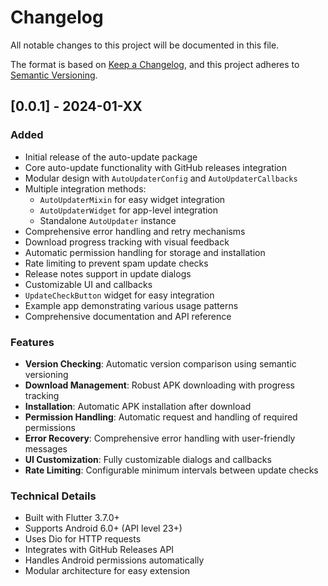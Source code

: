 # Changelog

All notable changes to this project will be documented in this file.

The format is based on [Keep a Changelog](https://keepachangelog.com/en/1.0.0/),
and this project adheres to [Semantic Versioning](https://semver.org/spec/v2.0.0.html).

## [0.0.1] - 2024-01-XX

### Added

- Initial release of the auto-update package
- Core auto-update functionality with GitHub releases integration
- Modular design with `AutoUpdaterConfig` and `AutoUpdaterCallbacks`
- Multiple integration methods:
  - `AutoUpdaterMixin` for easy widget integration
  - `AutoUpdaterWidget` for app-level integration
  - Standalone `AutoUpdater` instance
- Comprehensive error handling and retry mechanisms
- Download progress tracking with visual feedback
- Automatic permission handling for storage and installation
- Rate limiting to prevent spam update checks
- Release notes support in update dialogs
- Customizable UI and callbacks
- `UpdateCheckButton` widget for easy integration
- Example app demonstrating various usage patterns
- Comprehensive documentation and API reference

### Features

- **Version Checking**: Automatic version comparison using semantic versioning
- **Download Management**: Robust APK downloading with progress tracking
- **Installation**: Automatic APK installation after download
- **Permission Handling**: Automatic request and handling of required permissions
- **Error Recovery**: Comprehensive error handling with user-friendly messages
- **UI Customization**: Fully customizable dialogs and callbacks
- **Rate Limiting**: Configurable minimum intervals between update checks

### Technical Details

- Built with Flutter 3.7.0+
- Supports Android 6.0+ (API level 23+)
- Uses Dio for HTTP requests
- Integrates with GitHub Releases API
- Handles Android permissions automatically
- Modular architecture for easy extension
